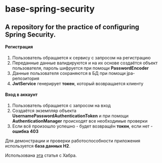 # base-spring-security

## A repository for the practice of configuring Spring Security.

#### Регистрация
1) Пользователь обращается к сервису с запросом на регистрацию
2) Переданные данные валидируются и на их основе создаётся объект пользователя, пароль шифруется при помощи **PasswordEncoder**
3) Данные пользователя сохраняются в БД при помощи jpa-репозитория
4) **JwtService** генерирует **токен**, который возвращается клиенту

#### Вход в аккаунт
1) Пользователь обращается с запросом на вход
2) Создаётся экземпляр объекта **UsernamePasswordAuthenticationToken** и при помощи **AuthenticationManager** происходят все необходимые проверки
3) Если всё произошло успешно - будет возвращён **токен**, если нет - **ошибка 403**

Для демонстрации и проверки работоспособности приложения используется **база данных H2**.

Использована [эта](https://habr.com/ru/articles/784508/) статья с Хабра.